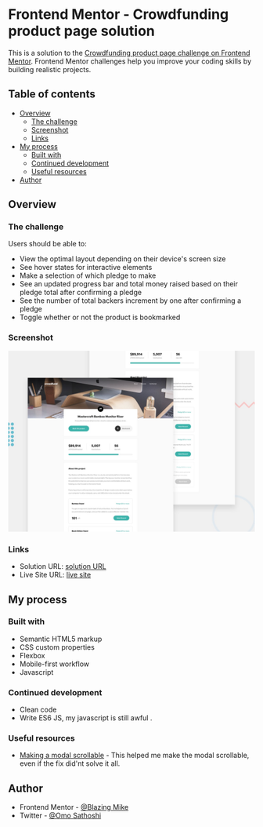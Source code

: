 # Frontend Mentor - Crowdfunding product page solution

This is a solution to the [Crowdfunding product page challenge on Frontend Mentor](https://www.frontendmentor.io/challenges/crowdfunding-product-page-7uvcZe7ZR). Frontend Mentor challenges help you improve your coding skills by building realistic projects. 

## Table of contents

- [Overview](#overview)
  - [The challenge](#the-challenge)
  - [Screenshot](#screenshot)
  - [Links](#links)
- [My process](#my-process)
  - [Built with](#built-with)
  - [Continued development](#continued-development)
  - [Useful resources](#useful-resources)
- [Author](#author)

## Overview

### The challenge

Users should be able to:

- View the optimal layout depending on their device's screen size
- See hover states for interactive elements
- Make a selection of which pledge to make
- See an updated progress bar and total money raised based on their pledge total after confirming a pledge
- See the number of total backers increment by one after confirming a pledge
- Toggle whether or not the product is bookmarked

### Screenshot

![](./design/desktop-preview.jpg)


### Links

- Solution URL: [solution URL ](https://github.com/Blazing-Mike/crowdfunding-product-page)
- Live Site URL: [live site](https://your-live-site-url.com)

## My process

### Built with

- Semantic HTML5 markup
- CSS custom properties
- Flexbox
- Mobile-first workflow
- Javascript



### Continued development

- Clean code
- Write ES6 JS, my javascript is still awful .


### Useful resources

- [Making a modal scrollable](https://stackoverflow.com/questions/10476632/how-to-scroll-the-page-when-a-modal-dialog-is-longer-than-the-screen) - This helped me make the modal scrollable, even if the fix did'nt solve it all. 


## Author
- Frontend Mentor - [@Blazing Mike](https://www.frontendmentor.io/profile/BLazing-mike)
- Twitter - [@Omo Sathoshi](https://www.twitter.com/Mikeoxygen1)


